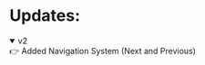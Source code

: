 # Updates:

<details open><summary>v2</summary>
  👉 Added Navigation System (Next and Previous)
</details>
